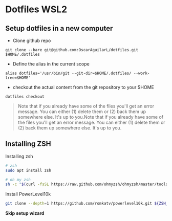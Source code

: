 # Dotfiles WSL2

## Setup dotfiles in a new computer
- Clone github repo
```shell
git clone --bare git@github.com:OscarAguilarL/dotfiles.git $HOME/.dotfiles
```

- Define the alias in the current scope
```shell
alias dotfiles='/usr/bin/git --git-dir=$HOME/.dotfiles/ --work-tree=$HOME'
```

- checkout the actual content from the git repository to your $HOME
```shell
dotfiles checkout
```
> Note that if you already have some of the files you'll get an error message. You can either (1) delete them or (2) back them up somewhere else. It's up to you.Note that if you already have some of the files you'll get an error message. You can either (1) delete them or (2) back them up somewhere else. It's up to you.


## Installing ZSH

Installing zsh
```bash
# zsh
sudo apt install zsh

# oh my zsh
sh -c "$(curl -fsSL https://raw.github.com/ohmyzsh/ohmyzsh/master/tools/install.sh)"
```
Install PowerLevel10k

```bash
git clone --depth=1 https://github.com/romkatv/powerlevel10k.git ${ZSH_CUSTOM:-$HOME/.oh-my-zsh/custom}/themes/powerlevel10k
```
**Skip setup wizard**
